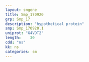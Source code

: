 ```yaml
---
layout: smgene
title: Smp_170920
grp: Smp_17
description: "hypothetical protein"
smp: Smp_170920.1
uniprot: "G4VDT2"
length:    30
cdd: "ns"
kk: ns
categories: sm
---
```

